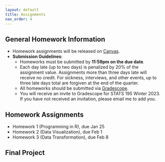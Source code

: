 ```yaml
---
layout: default
title: Assignments
nav_order: 4
---
```


## General Homework Information

- Homework assignments will be released on [Canvas](https://canvas.stanford.edu/courses/164301).
- **Submission Guidelines**: 
    - Homeworks must be submitted by **11:59pm on the due date**. 
    - Each day late (up to two days) is penalized by 20% of the assignment value. Assignments more than three days late will receive no credit. For sickness, interviews, and other events, up to three late days total are forgiven at the end of the quarter.
    - All homeworks should be submitted via [Gradescope](https://www.gradescope.com/courses/486004). 
    - You will receive an invite to Gradescope for STATS 195 Winter 2023. If you have not received an invitation, please email me to add you.

## Homework Assignments

- Homework 1 (Programming in R), due Jan 25
- Homework 2 (Data Visualization), due Feb 1
- Homework 3 (Data Transformation), due Feb 8

## Final Project



